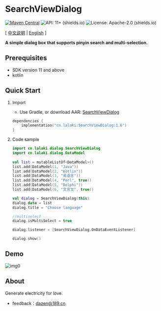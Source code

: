 # SearchViewDialog
[![Maven Central](https://img.shields.io/maven-central/v/cn.lalaki/SearchViewDialog.svg?label=Maven%20Central)](https://central.sonatype.com/artifact/cn.lalaki/SearchViewDialog/) ![API: 11+ (shields.io)](https://img.shields.io/badge/API-11+-green) ![License: Apache-2.0 (shields.io)](https://img.shields.io/badge/license-Apache--2.0-brightgreen)

[ [中文说明](README_zh_cn.md) | [English](#) ]

**A simple dialog box that supports pinyin search and multi-selection.**

## Prerequisites

+ SDK version 11 and above
+ kotlin

## Quick Start

1. Import

    + Use Gradle, or download AAR: [SearchViewDialog](https://github.com/lalakii/SearchViewDialog/releases)

    ```kotlin
    dependencies {
        implementation("cn.lalaki:SearchViewDialog:1.6")
    }
    ```

2. Code sample

   ```kotlin
   import cn.lalaki.dialog.SearchViewDialog
   import cn.lalaki.dialog.DataModel
           
   val list = mutableListOf<DataModel>()
   list.add(DataModel(1, "Java"))
   list.add(DataModel(2, "Kotlin"))
   list.add(DataModel(3, "易语言"))
   list.add(DataModel(4, "Perl", true))
   list.add(DataModel(5, "Delphi"))
   list.add(DataModel(6, "文言文", true))
   
   val dialog = SearchViewDialog(this)
   dialog.data = list
   dialog.title = "Choose language"
   
   //multiselect
   dialog.isMultiSelect = true
   
   dialog.listener = [SearchViewDialog.OnDataEventListener]
   
   dialog.show()
   
   
   ```

## Demo

![img0](https://cdn.jsdelivr.net/gh/lalakii/SearchViewDialog/video/demo.gif?v=1.6)

## About

Generate electricity for love.

+ feedback：dazen@189.cn

